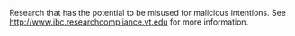 Research that has the potential to be misused for malicious intentions.
See http://www.ibc.researchcompliance.vt.edu for more information.
